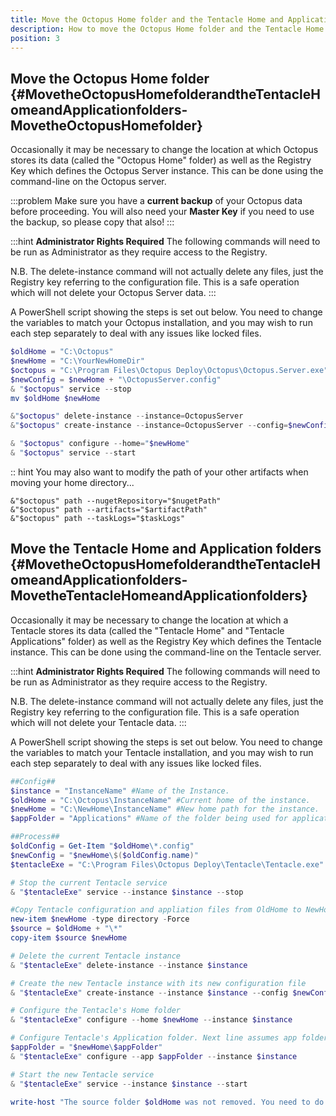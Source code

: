 ```yaml
---
title: Move the Octopus Home folder and the Tentacle Home and Application folders
description: How to move the Octopus Home folder and the Tentacle Home and Application folders.
position: 3
---
```


## Move the Octopus Home folder {#MovetheOctopusHomefolderandtheTentacleHomeandApplicationfolders-MovetheOctopusHomefolder}

Occasionally it may be necessary to change the location at which Octopus stores its data (called the "Octopus Home" folder) as well as the Registry Key which defines the Octopus Server instance. This can be done using the command-line on the Octopus server.

:::problem
Make sure you have a **current backup** of your Octopus data before proceeding. You will also need your **Master Key** if you need to use the backup, so please copy that also!
:::

:::hint
**Administrator Rights Required**
The following commands will need to be run as Administrator as they require access to the Registry.

N.B. The delete-instance command will not actually delete any files, just the Registry key referring to the configuration file. This is a safe operation which will not delete your Octopus Server data.
:::

A PowerShell script showing the steps is set out below. You need to change the variables to match your Octopus installation, and you may wish to run each step separately to deal with any issues like locked files.

```powershell
$oldHome = "C:\Octopus"
$newHome = "C:\YourNewHomeDir"
$octopus = "C:\Program Files\Octopus Deploy\Octopus\Octopus.Server.exe"
$newConfig = $newHome + "\OctopusServer.config"
& "$octopus" service --stop
mv $oldHome $newHome

&"$octopus" delete-instance --instance=OctopusServer
&"$octopus" create-instance --instance=OctopusServer --config=$newConfig

& "$octopus" configure --home="$newHome"
& "$octopus" service --start

```

:: hint
You may also want to modify the path of your other artifacts when moving your home directory...
```
&"$octopus" path --nugetRepository="$nugetPath"
&"$octopus" path --artifacts="$artifactPath"
&"$octopus" path --taskLogs="$taskLogs"
```


## Move the Tentacle Home and Application folders {#MovetheOctopusHomefolderandtheTentacleHomeandApplicationfolders-MovetheTentacleHomeandApplicationfolders}

Occasionally it may be necessary to change the location at which a Tentacle stores its data (called the "Tentacle Home" and "Tentacle Applications" folder) as well as the Registry Key which defines the Tentacle instance. This can be done using the command-line on the Tentacle server.

:::hint
**Administrator Rights Required**
The following commands will need to be run as Administrator as they require access to the Registry.

N.B. The delete-instance command will not actually delete any files, just the Registry key referring to the configuration file. This is a safe operation which will not delete your Tentacle data.
:::

A PowerShell script showing the steps is set out below. You need to change the variables to match your Tentacle installation, and you may wish to run each step separately to deal with any issues like locked files.

```powershell
##Config##
$instance = "InstanceName" #Name of the Instance.
$oldHome = "C:\Octopus\InstanceName" #Current home of the instance.
$newHome = "C:\NewHome\InstanceName" #New home path for the instance.
$appFolder = "Applications" #Name of the folder being used for applications.

##Process##
$oldConfig = Get-Item "$oldHome\*.config"
$newConfig = "$newHome\$($oldConfig.name)"
$tentacleExe = "C:\Program Files\Octopus Deploy\Tentacle\Tentacle.exe"

# Stop the current Tentacle service
& "$tentacleExe" service --instance $instance --stop

#Copy Tentacle configuration and appliation files from OldHome to NewHome
new-item $newHome -type directory -Force
$source = $oldHome + "\*"
copy-item $source $newHome

# Delete the current Tentacle instance
& "$tentacleExe" delete-instance --instance $instance

# Create the new Tentacle instance with its new configuration file
& "$tentacleExe" create-instance --instance $instance --config $newConfig

# Configure the Tentacle's Home folder
& "$tentacleExe" configure --home $newHome --instance $instance

# Configure Tentacle's Application folder. Next line assumes app folder is a child of home folder
$appFolder = "$newHome\$appFolder"
& "$tentacleExe" configure --app $appFolder --instance $instance

# Start the new Tentacle service
& "$tentacleExe" service --instance $instance --start

write-host "The source folder $oldHome was not removed. You need to do that manually after testing." -ForegroundColor yellow
```
